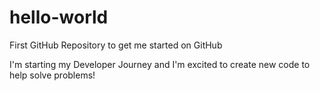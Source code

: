 # hello-world
First GitHub Repository to get me started on GitHub

I'm starting my Developer Journey and I'm excited to create new code to help solve problems!

